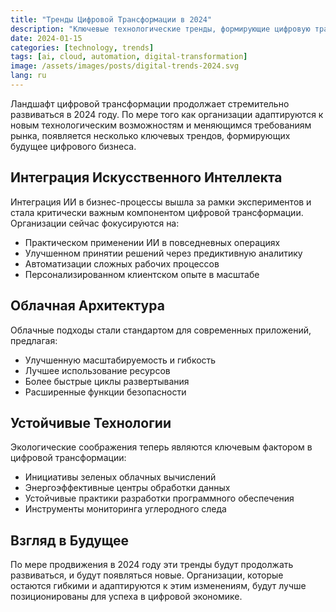 ```yaml
---
title: "Тренды Цифровой Трансформации в 2024"
description: "Ключевые технологические тренды, формирующие цифровую трансформацию в 2024 году"
date: 2024-01-15
categories: [technology, trends]
tags: [ai, cloud, automation, digital-transformation]
image: /assets/images/posts/digital-trends-2024.svg
lang: ru
---
```


Ландшафт цифровой трансформации продолжает стремительно развиваться в 2024 году. По мере того как организации адаптируются к новым технологическим возможностям и меняющимся требованиям рынка, появляется несколько ключевых трендов, формирующих будущее цифрового бизнеса.

## Интеграция Искусственного Интеллекта

Интеграция ИИ в бизнес-процессы вышла за рамки экспериментов и стала критически важным компонентом цифровой трансформации. Организации сейчас фокусируются на:

- Практическом применении ИИ в повседневных операциях
- Улучшенном принятии решений через предиктивную аналитику
- Автоматизации сложных рабочих процессов
- Персонализированном клиентском опыте в масштабе

## Облачная Архитектура

Облачные подходы стали стандартом для современных приложений, предлагая:

- Улучшенную масштабируемость и гибкость
- Лучшее использование ресурсов
- Более быстрые циклы развертывания
- Расширенные функции безопасности

## Устойчивые Технологии

Экологические соображения теперь являются ключевым фактором в цифровой трансформации:

- Инициативы зеленых облачных вычислений
- Энергоэффективные центры обработки данных
- Устойчивые практики разработки программного обеспечения
- Инструменты мониторинга углеродного следа

## Взгляд в Будущее

По мере продвижения в 2024 году эти тренды будут продолжать развиваться, и будут появляться новые. Организации, которые остаются гибкими и адаптируются к этим изменениям, будут лучше позиционированы для успеха в цифровой экономике. 